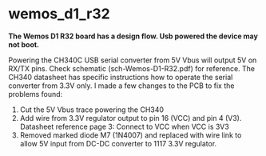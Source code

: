 # wemos_d1_r32
**The Wemos D1 R32 board has a design flow. Usb powered the device may not boot.**

Powering the CH340C USB serial converter from 5V Vbus will output 5V on RX/TX pins. Check schematic (sch-Wemos-D1-R32.pdf) for reference.
The CH340 datasheet has specific instructions how to operate the serial converter from 3.3V only.
I made a few changes to the PCB to fix the problems found:

1. Cut the 5V Vbus trace powering the CH340
2. Add wire from 3.3V regulator output to pin 16 (VCC) and pin 4 (V3). Datasheet reference page 3: Connect to VCC when VCC is 3V3
3. Removed marked diode M7 (1N4007) and replaced with wire link to allow 5V input from DC-DC converter to 1117 3.3V regulator.
